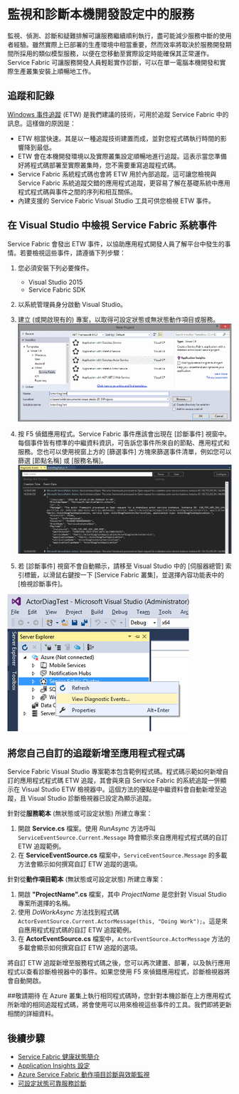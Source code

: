 <properties
   pageTitle="Microsoft Azure Service Fabric 如何在本機上監視和診斷服務"
   description="本文章將說明如何監視和診斷您在本機開發電腦上使用 Microsoft Azure Service Fabric 所撰寫的服務。"
   services="service-fabric"
   documentationCenter=".net"
   authors="kunaldsingh"
   manager="samgeo"
   editor=""/>

<tags
   ms.service="service-fabric"
   ms.devlang="dotnet"
   ms.topic="article"
   ms.tgt_pltfrm="NA"
   ms.workload="NA"
   ms.date="04/22/2015"
   ms.author="kunalds"/>


# 監視和診斷本機開發設定中的服務
監視、偵測、診斷和疑難排解可讓服務繼續順利執行，盡可能減少服務中斷的使用者經驗。雖然實際上已部署的生產環境中相當重要，然而效率將取決於服務開發期間所採用的類似模型服務，以便在您移動至實際設定時能確保其正常運作。Service Fabric 可讓服務開發人員輕鬆實作診斷，可以在單一電腦本機開發和實際生產叢集安裝上順暢地工作。

## 追蹤和記錄
[Windows 事件追蹤](https://msdn.microsoft.com/library/windows/desktop/bb968803.aspx) (ETW) 是我們建議的技術，可用於追蹤 Service Fabric 中的訊息。這樣做的原因是：

* ETW 相當快速。其是以一種追蹤技術建置而成，並對您程式碼執行時間的影響降到最低。
* ETW 會在本機開發環境以及實際叢集設定順暢地進行追蹤。這表示當您準備好將程式碼部署至實際叢集時，您不需要重寫追蹤程式碼。
* Service Fabric 系統程式碼也會將 ETW 用於內部追蹤。這可讓您檢視與 Service Fabric 系統追蹤交錯的應用程式追蹤，更容易了解在基礎系統中應用程式程式碼與事件之間的序列和相互關係。
* 內建支援的 Service Fabric Visual Studio 工具可供您檢視 ETW 事件。


## 在 Visual Studio 中檢視 Service Fabric 系統事件

Service Fabric 會發出 ETW 事件，以協助應用程式開發人員了解平台中發生的事情。若要檢視這些事件，請遵循下列步驟：

1. 您必須安裝下列必要條件。
   * Visual Studio 2015
   * Service Fabric SDK
2. 以系統管理員身分啟動 Visual Studio。
3. 建立 (或開啟現有的) 專案，以取得可設定狀態或無狀態動作項目或服務。![建立 Service Fabric 專案](./media/service-fabric-diagnostics-how-to-monitor-and-diagnose-services-locally/CreateServiceFabricProject.png)

4. 按 F5 偵錯應用程式。Service Fabric 事件應該會出現在 [診斷事件] 視窗中。每個事件皆有標準的中繼資料資訊，可告訴您事件所來自的節點、應用程式和服務。您也可以使用視窗上方的 [篩選事件] 方塊來篩選事件清單，例如您可以篩選 [節點名稱] 或 [服務名稱]。![Visual Studio 診斷事件檢視器](./media/service-fabric-diagnostics-how-to-monitor-and-diagnose-services-locally/DiagEventsExamples2.png)

5. 若 [診斷事件] 視窗不會自動顯示，請移至 Visual Studio 中的 [伺服器總管] 索引標籤，以滑鼠右鍵按一下 [Service Fabric 叢集]，並選擇內容功能表中的 [檢視診斷事件]。

![開啟 Visual Studio 診斷事件檢視器](./media/service-fabric-diagnostics-how-to-monitor-and-diagnose-services-locally/ServerExViewDiagEvents.png)

## 將您自己自訂的追蹤新增至應用程式程式碼
Service Fabric Visual Studio 專案範本包含範例程式碼。程式碼示範如何新增自訂的應用程式程式碼 ETW 追蹤，其會與來自 Service Fabric 的系統追蹤一併顯示在 Visual Studio ETW 檢視器中。這個方法的優點是中繼資料會自動新增至追蹤，且 Visual Studio 診斷檢視器已設定為顯示追蹤。

針對從**服務範本** (無狀態或可設定狀態) 所建立專案：

1. 開啟 **Service.cs** 檔案。使用 *RunAsync* 方法呼叫 `ServiceEventSource.Current.Message` 時會顯示來自應用程式程式碼的自訂 ETW 追蹤範例。
2. 在 **ServiceEventSource.cs** 檔案中，`ServiceEventSource.Message` 的多載方法會顯示如何撰寫自訂 ETW 追蹤的選項。

針對從**動作項目範本** (無狀態或可設定狀態) 所建立專案：

1. 開啟 **"ProjectName".cs** 檔案，其中 *ProjectName* 是您針對 Visual Studio 專案所選擇的名稱。  
2. 使用 *DoWorkAsync* 方法找到程式碼 `ActorEventSource.Current.ActorMessage(this, "Doing Work");`。這是來自應用程式程式碼的自訂 ETW 追蹤範例。  
3. 在 **ActorEventSource.cs** 檔案中，`ActorEventSource.ActorMessage` 方法的多載會顯示如何撰寫自訂 ETW 追蹤的選項。

將自訂 ETW 追蹤新增至服務程式碼之後，您可以再次建置、部署，以及執行應用程式以查看診斷檢視器中的事件。如果您使用 F5 來偵錯應用程式，診斷檢視器將會自動開啟。

##敬請期待
在 Azure 叢集上執行相同程式碼時，您針對本機診斷在上方應用程式所新增的相同追蹤程式碼，將會使用可以用來檢視這些事件的工具。我們即將更新相關的詳細資料。

## 後續步驟

* [Service Fabric 健康狀態簡介](service-fabric-health-introduction.md)
* [Application Insights 設定](service-fabric-diagnostics-application-insights-setup.md)
* [Azure Service Fabric 動作項目診斷與效能監視](service-fabric-reliable-actors-diagnostics.md)
* [可設定狀態可靠服務診斷](service-fabric-reliable-services-diagnostics.md)
 

<!---HONumber=July15_HO2-->